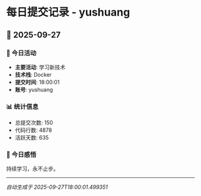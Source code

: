 # 每日提交记录 - yushuang

## 📅 2025-09-27

### 🎯 今日活动
- **主要活动**: 学习新技术
- **技术栈**: Docker
- **提交时间**: 18:00:01
- **账号**: yushuang

### 📊 统计信息
- 总提交次数: 150
- 代码行数: 4878
- 活跃天数: 635

### 💭 今日感悟
持续学习，永不止步。

---
*自动生成于 2025-09-27T18:00:01.499351*
